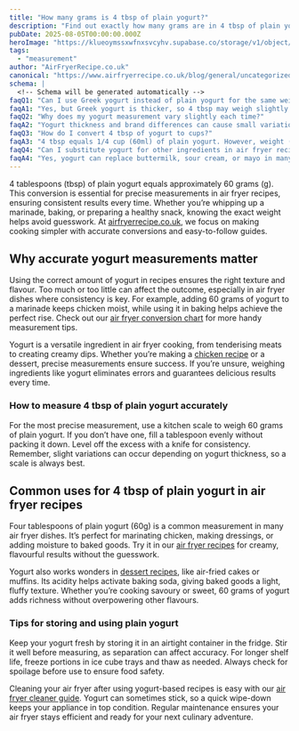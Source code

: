 ```yaml
---
title: "How many grams is 4 tbsp of plain yogurt?"
description: "Find out exactly how many grams are in 4 tbsp of plain yogurt for perfect air fryer recipes every time. Get the UK conversion now!"
pubDate: 2025-08-05T00:00:00.000Z
heroImage: "https://klueoymssxwfnxsvcyhv.supabase.co/storage/v1/object/public/Shmucket/how-many-grams-is-4-tbsp-plain-yogurt.webp"
tags:
  - "measurement"
author: "AirFryerRecipe.co.uk"
canonical: "https://www.airfryerrecipe.co.uk/blog/general/uncategorized/how-many-grams-is-4-tbsp-plain-yogurt"
schema: |
  <!-- Schema will be generated automatically -->
faqQ1: "Can I use Greek yogurt instead of plain yogurt for the same weight?"
faqA1: "Yes, but Greek yogurt is thicker, so 4 tbsp may weigh slightly more (around 70g). Adjust recipes accordingly, as the extra density can affect texture. For best results, weigh it instead of relying on volume measurements."
faqQ2: "Why does my yogurt measurement vary slightly each time?"
faqA2: "Yogurt thickness and brand differences can cause small variations. Always stir it well before measuring to ensure consistency. For precision, a kitchen scale is the most reliable tool."
faqQ3: "How do I convert 4 tbsp of yogurt to cups?"
faqA3: "4 tbsp equals 1/4 cup (60ml) of plain yogurt. However, weight (grams) is more accurate for recipes, especially in air fryer cooking where exact ratios matter."
faqQ4: "Can I substitute yogurt for other ingredients in air fryer recipes?"
faqA4: "Yes, yogurt can replace buttermilk, sour cream, or mayo in many recipes. Use the same weight (60g for 4 tbsp) and adjust liquids if needed. It’s a healthier alternative with similar creamy results."
---
```

<p>4 tablespoons (tbsp) of plain yogurt equals approximately 60 grams (g). This conversion is essential for precise measurements in air fryer recipes, ensuring consistent results every time. Whether you’re whipping up a marinade, baking, or preparing a healthy snack, knowing the exact weight helps avoid guesswork. At <a href=https://www.airfryerrecipe.co.uk>airfryerrecipe.co.uk</a>, we focus on making cooking simpler with accurate conversions and easy-to-follow guides.</p>

<h2>Why accurate yogurt measurements matter</h2>  
<p>Using the correct amount of yogurt in recipes ensures the right texture and flavour. Too much or too little can affect the outcome, especially in air fryer dishes where consistency is key. For example, adding 60 grams of yogurt to a marinade keeps chicken moist, while using it in baking helps achieve the perfect rise. Check out our <a href=https://www.airfryerrecipe.co.uk/air-fryer-conversion-chart>air fryer conversion chart</a> for more handy measurement tips.</p>  

<p>Yogurt is a versatile ingredient in air fryer cooking, from tenderising meats to creating creamy dips. Whether you’re making a <a href=https://www.airfryerrecipe.co.uk/recipe-category/chicken>chicken recipe</a> or a dessert, precise measurements ensure success. If you’re unsure, weighing ingredients like yogurt eliminates errors and guarantees delicious results every time.</p>  

<h3>How to measure 4 tbsp of plain yogurt accurately</h3>  
<p>For the most precise measurement, use a kitchen scale to weigh 60 grams of plain yogurt. If you don’t have one, fill a tablespoon evenly without packing it down. Level off the excess with a knife for consistency. Remember, slight variations can occur depending on yogurt thickness, so a scale is always best.</p>  

<h2>Common uses for 4 tbsp of plain yogurt in air fryer recipes</h2>  
<p>Four tablespoons of plain yogurt (60g) is a common measurement in many air fryer dishes. It’s perfect for marinating chicken, making dressings, or adding moisture to baked goods. Try it in our <a href=https://www.airfryerrecipe.co.uk/recipes>air fryer recipes</a> for creamy, flavourful results without the guesswork.</p>  

<p>Yogurt also works wonders in <a href=https://www.airfryerrecipe.co.uk/recipe-category/dessert>dessert recipes</a>, like air-fried cakes or muffins. Its acidity helps activate baking soda, giving baked goods a light, fluffy texture. Whether you’re cooking savoury or sweet, 60 grams of yogurt adds richness without overpowering other flavours.</p>  

<h3>Tips for storing and using plain yogurt</h3>  
<p>Keep your yogurt fresh by storing it in an airtight container in the fridge. Stir it well before measuring, as separation can affect accuracy. For longer shelf life, freeze portions in ice cube trays and thaw as needed. Always check for spoilage before use to ensure food safety.</p>  

<p>Cleaning your air fryer after using yogurt-based recipes is easy with our <a href=https://www.airfryerrecipe.co.uk/air-fryer-cleaner>air fryer cleaner guide</a>. Yogurt can sometimes stick, so a quick wipe-down keeps your appliance in top condition. Regular maintenance ensures your air fryer stays efficient and ready for your next culinary adventure.</p>

